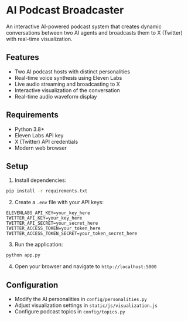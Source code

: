 # AI Podcast Broadcaster

An interactive AI-powered podcast system that creates dynamic conversations between two AI agents and broadcasts them to X (Twitter) with real-time visualization.

## Features

- Two AI podcast hosts with distinct personalities
- Real-time voice synthesis using Eleven Labs
- Live audio streaming and broadcasting to X
- Interactive visualization of the conversation
- Real-time audio waveform display

## Requirements

- Python 3.8+
- Eleven Labs API key
- X (Twitter) API credentials
- Modern web browser

## Setup

1. Install dependencies:
```bash
pip install -r requirements.txt
```

2. Create a `.env` file with your API keys:
```
ELEVENLABS_API_KEY=your_key_here
TWITTER_API_KEY=your_key_here
TWITTER_API_SECRET=your_secret_here
TWITTER_ACCESS_TOKEN=your_token_here
TWITTER_ACCESS_TOKEN_SECRET=your_token_secret_here
```

3. Run the application:
```bash
python app.py
```

4. Open your browser and navigate to `http://localhost:5000`

## Configuration

- Modify the AI personalities in `config/personalities.py`
- Adjust visualization settings in `static/js/visualization.js`
- Configure podcast topics in `config/topics.py`
